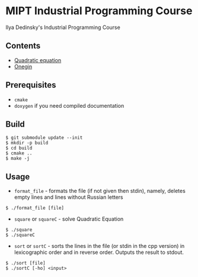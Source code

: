 # MIPT Industrial Programming Course 

Ilya Dedinsky's Industrial Programming Course

## Contents

 - [Quadratic equation](https://github.com/Skazzi00/mipt-ind/blob/master/src/C/square.c)
 - [Onegin](https://github.com/Skazzi00/mipt-ind/blob/master/src/C/sort.c)
 
## Prerequisites 

 - `cmake`
 - `doxygen` if you need compiled documentation
 
## Build
 
```shell script
$ git submodule update --init
$ mkdir -p build
$ cd build
$ cmake ..
$ make -j
```

## Usage

 - `format_file` - formats the file (if not given then stdin),
  namely, deletes empty lines and lines without Russian letters
 
```shell script
$ ./format_file [file]
```

 - `square` or `squareC` - solve Quadratic Equation
 
```shell script
$ ./square
$ ./squareC
```

 - `sort` or `sortC` - sorts the lines in the file (or stdin in the cpp version) in lexicographic order
  and in reverse order. Outputs the result to stdout.

```shell script
$ ./sort [file]
$ ./sortC [-ho] <input>
```

